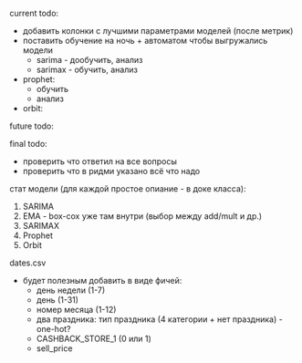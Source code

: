 current todo:
- добавить колонки с лучшими параметрами моделей (после метрик)
- поставить обучение на ночь + автоматом чтобы выгружались модели
    - sarima - дообучить, анализ
    - sarimax - обучить, анализ
- prophet:
    - обучить
    - анализ
- orbit:


future todo:


final todo:
* проверить что ответил на все вопросы
* проверить что в ридми указано всё что надо



стат модели (для каждой простое опиание - в доке класса):
1. SARIMA
2. EMA - box-cox уже там внутри (выбор между add/mult и др.)
3. SARIMAX
4. Prophet
5. Orbit


dates.csv
* будет полезным добавить в виде фичей:
    * день недели (1-7)
    * день (1-31)
    * номер месяца (1-12)
    * два праздника: тип праздника (4 категории + нет праздника) - one-hot?
    * CASHBACK_STORE_1 (0 или 1)
    * sell_price
